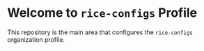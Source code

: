 <!--
SPDX-FileCopyrightText: 2024 Jason Pena <jasonpena@awkless.com>
SPDX-License-Identifier: CC-BY-SA-4.0
-->

# Welcome to `rice-configs` Profile

This repository is the main area that configures the `rice-configs` organization
profile.
